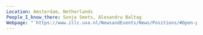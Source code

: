 ```yaml
---
Location: Amsterdam, Netherlands
People_I_know_there: Sonja Smets, Alexandru Baltag
Webpage: "`https://www.illc.uva.nl/NewsandEvents/News/Positions/#Open-positions-at-ILLC`"
---
```

